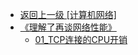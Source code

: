 - [返回上一级 [计算机网络]](笔记/计算机网络/)
- [《理解了再谈网络性能》](笔记/计算机网络/《理解了再谈网络性能》/)
  - [01_TCP连接的CPU开销](笔记/计算机网络/《理解了再谈网络性能》/01_TCP连接的CPU开销.md)
